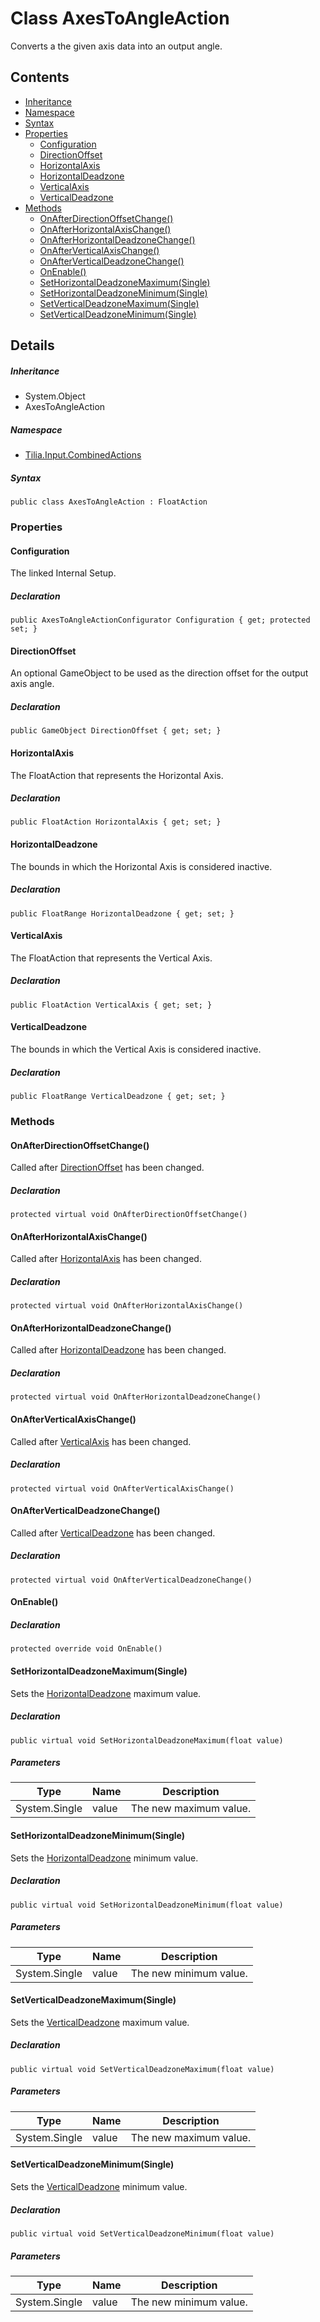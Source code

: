 # Class AxesToAngleAction

Converts a the given axis data into an output angle.

## Contents

* [Inheritance]
* [Namespace]
* [Syntax]
* [Properties]
  * [Configuration]
  * [DirectionOffset]
  * [HorizontalAxis]
  * [HorizontalDeadzone]
  * [VerticalAxis]
  * [VerticalDeadzone]
* [Methods]
  * [OnAfterDirectionOffsetChange()]
  * [OnAfterHorizontalAxisChange()]
  * [OnAfterHorizontalDeadzoneChange()]
  * [OnAfterVerticalAxisChange()]
  * [OnAfterVerticalDeadzoneChange()]
  * [OnEnable()]
  * [SetHorizontalDeadzoneMaximum(Single)]
  * [SetHorizontalDeadzoneMinimum(Single)]
  * [SetVerticalDeadzoneMaximum(Single)]
  * [SetVerticalDeadzoneMinimum(Single)]

## Details

##### Inheritance

* System.Object
* AxesToAngleAction

##### Namespace

* [Tilia.Input.CombinedActions]

##### Syntax

```
public class AxesToAngleAction : FloatAction
```

### Properties

#### Configuration

The linked Internal Setup.

##### Declaration

```
public AxesToAngleActionConfigurator Configuration { get; protected set; }
```

#### DirectionOffset

An optional GameObject to be used as the direction offset for the output axis angle.

##### Declaration

```
public GameObject DirectionOffset { get; set; }
```

#### HorizontalAxis

The FloatAction that represents the Horizontal Axis.

##### Declaration

```
public FloatAction HorizontalAxis { get; set; }
```

#### HorizontalDeadzone

The bounds in which the Horizontal Axis is considered inactive.

##### Declaration

```
public FloatRange HorizontalDeadzone { get; set; }
```

#### VerticalAxis

The FloatAction that represents the Vertical Axis.

##### Declaration

```
public FloatAction VerticalAxis { get; set; }
```

#### VerticalDeadzone

The bounds in which the Vertical Axis is considered inactive.

##### Declaration

```
public FloatRange VerticalDeadzone { get; set; }
```

### Methods

#### OnAfterDirectionOffsetChange()

Called after [DirectionOffset] has been changed.

##### Declaration

```
protected virtual void OnAfterDirectionOffsetChange()
```

#### OnAfterHorizontalAxisChange()

Called after [HorizontalAxis] has been changed.

##### Declaration

```
protected virtual void OnAfterHorizontalAxisChange()
```

#### OnAfterHorizontalDeadzoneChange()

Called after [HorizontalDeadzone] has been changed.

##### Declaration

```
protected virtual void OnAfterHorizontalDeadzoneChange()
```

#### OnAfterVerticalAxisChange()

Called after [VerticalAxis] has been changed.

##### Declaration

```
protected virtual void OnAfterVerticalAxisChange()
```

#### OnAfterVerticalDeadzoneChange()

Called after [VerticalDeadzone] has been changed.

##### Declaration

```
protected virtual void OnAfterVerticalDeadzoneChange()
```

#### OnEnable()

##### Declaration

```
protected override void OnEnable()
```

#### SetHorizontalDeadzoneMaximum(Single)

Sets the [HorizontalDeadzone] maximum value.

##### Declaration

```
public virtual void SetHorizontalDeadzoneMaximum(float value)
```

##### Parameters

| Type | Name | Description |
| --- | --- | --- |
| System.Single | value | The new maximum value. |

#### SetHorizontalDeadzoneMinimum(Single)

Sets the [HorizontalDeadzone] minimum value.

##### Declaration

```
public virtual void SetHorizontalDeadzoneMinimum(float value)
```

##### Parameters

| Type | Name | Description |
| --- | --- | --- |
| System.Single | value | The new minimum value. |

#### SetVerticalDeadzoneMaximum(Single)

Sets the [VerticalDeadzone] maximum value.

##### Declaration

```
public virtual void SetVerticalDeadzoneMaximum(float value)
```

##### Parameters

| Type | Name | Description |
| --- | --- | --- |
| System.Single | value | The new maximum value. |

#### SetVerticalDeadzoneMinimum(Single)

Sets the [VerticalDeadzone] minimum value.

##### Declaration

```
public virtual void SetVerticalDeadzoneMinimum(float value)
```

##### Parameters

| Type | Name | Description |
| --- | --- | --- |
| System.Single | value | The new minimum value. |

[Tilia.Input.CombinedActions]: README.md
[AxesToAngleActionConfigurator]: AxesToAngleActionConfigurator.md
[DirectionOffset]: AxesToAngleAction.md#DirectionOffset
[HorizontalAxis]: AxesToAngleAction.md#HorizontalAxis
[HorizontalDeadzone]: AxesToAngleAction.md#HorizontalDeadzone
[VerticalAxis]: AxesToAngleAction.md#VerticalAxis
[VerticalDeadzone]: AxesToAngleAction.md#VerticalDeadzone
[HorizontalDeadzone]: AxesToAngleAction.md#HorizontalDeadzone
[HorizontalDeadzone]: AxesToAngleAction.md#HorizontalDeadzone
[VerticalDeadzone]: AxesToAngleAction.md#VerticalDeadzone
[VerticalDeadzone]: AxesToAngleAction.md#VerticalDeadzone
[Inheritance]: #Inheritance
[Namespace]: #Namespace
[Syntax]: #Syntax
[Properties]: #Properties
[Configuration]: #Configuration
[DirectionOffset]: #DirectionOffset
[HorizontalAxis]: #HorizontalAxis
[HorizontalDeadzone]: #HorizontalDeadzone
[VerticalAxis]: #VerticalAxis
[VerticalDeadzone]: #VerticalDeadzone
[Methods]: #Methods
[OnAfterDirectionOffsetChange()]: #OnAfterDirectionOffsetChange
[OnAfterHorizontalAxisChange()]: #OnAfterHorizontalAxisChange
[OnAfterHorizontalDeadzoneChange()]: #OnAfterHorizontalDeadzoneChange
[OnAfterVerticalAxisChange()]: #OnAfterVerticalAxisChange
[OnAfterVerticalDeadzoneChange()]: #OnAfterVerticalDeadzoneChange
[OnEnable()]: #OnEnable
[SetHorizontalDeadzoneMaximum(Single)]: #SetHorizontalDeadzoneMaximumSingle
[SetHorizontalDeadzoneMinimum(Single)]: #SetHorizontalDeadzoneMinimumSingle
[SetVerticalDeadzoneMaximum(Single)]: #SetVerticalDeadzoneMaximumSingle
[SetVerticalDeadzoneMinimum(Single)]: #SetVerticalDeadzoneMinimumSingle
